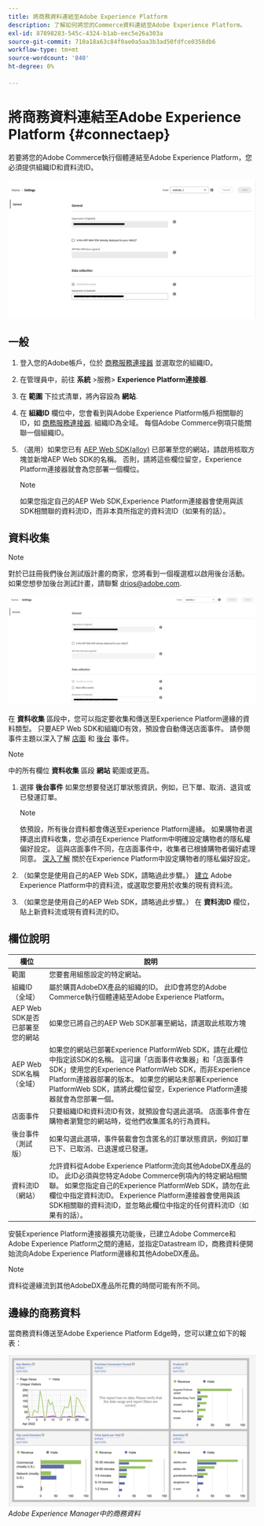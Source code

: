```yaml
---
title: 將商務資料連結至Adobe Experience Platform
description: 了解如何將您的Commerce資料連結至Adobe Experience Platform。
exl-id: 87898283-545c-4324-b1ab-eec5e26a303a
source-git-commit: 710a18a63c84f0ae0a5aa3b3ad50fdfce0358db6
workflow-type: tm+mt
source-wordcount: '840'
ht-degree: 0%

---
```


# 將商務資料連結至Adobe Experience Platform {#connectaep}

若要將您的Adobe Commerce執行個體連結至Adobe Experience Platform，您必須提供組織ID和資料流ID。

![Experience Platform連接器配置](assets/epc-config-sf.png)

## 一般

1. 登入您的Adobe帳戶，位於 [商務服務連接器](../landing/saas.md#organizationid) 並選取您的組織ID。

1. 在管理員中，前往 **系統** >服務> **Experience Platform連接器**.

1. 在 **範圍** 下拉式清單，將內容設為 **網站**.

1. 在 **組織ID** 欄位中，您會看到與Adobe Experience Platform帳戶相關聯的ID，如 [商務服務連接器](../landing/saas.md#organizationid). 組織ID為全域。 每個Adobe Commerce例項只能關聯一個組織ID。

1. （選用）如果您已有 [AEP Web SDK(alloy)](https://experienceleague.adobe.com/docs/experience-platform/edge/home.html) 已部署至您的網站，請啟用核取方塊並新增AEP Web SDK的名稱。 否則，請將這些欄位留空，Experience Platform連接器就會為您部署一個欄位。

   >[!NOTE]
   >
   >如果您指定自己的AEP Web SDK,Experience Platform連接器會使用與該SDK相關聯的資料流ID，而非本頁所指定的資料流ID（如果有的話）。

## 資料收集

>[!NOTE]
>
>對於已註冊我們後台測試版計畫的商家，您將看到一個複選框以啟用後台活動。 如果您想參加後台測試計畫，請聯繫 [drios@adobe.com](mailto:drios@adobe.com).

![BetaExperience Platform連接器配置](assets/epc-config-beta.png)

在 **資料收集** 區段中，您可以指定要收集和傳送至Experience Platform邊緣的資料類型。 只要AEP Web SDK和組織ID有效，預設會自動傳送店面事件。 請參閱事件主題以深入了解 [店面](events.md#storefront-events) 和 [後台](events.md#beta-order-status-events) 事件。

>[!NOTE]
>
>中的所有欄位 **資料收集** 區段 **網站** 範圍或更高。

1. 選擇 **後台事件** 如果您想要發送訂單狀態資訊，例如，已下單、取消、退貨或已發運訂單。

   >[!NOTE]
   >
   >依預設，所有後台資料都會傳送至Experience Platform邊緣。 如果購物者選擇退出資料收集，您必須在Experience Platform中明確設定購物者的隱私權偏好設定。 這與店面事件不同，在店面事件中，收集者已根據購物者偏好處理同意。 [深入了解](https://experienceleague.adobe.com/docs/experience-platform/landing/governance-privacy-security/consent/adobe/dataset.html) 關於在Experience Platform中設定購物者的隱私偏好設定。

1. （如果您是使用自己的AEP Web SDK，請略過此步驟。） [建立](https://experienceleague.adobe.com/docs/experience-platform/edge/datastreams/configure.html#create) Adobe Experience Platform中的資料流，或選取您要用於收集的現有資料流。

1. （如果您是使用自己的AEP Web SDK，請略過此步驟。） 在 **資料流ID** 欄位，貼上新資料流或現有資料流的ID。

## 欄位說明

| 欄位 | 說明 |
|--- |--- |
| 範圍 | 您要套用組態設定的特定網站。 |
| 組織ID（全域） | 屬於購買AdobeDX產品的組織的ID。 此ID會將您的Adobe Commerce執行個體連結至Adobe Experience Platform。 |
| AEP Web SDK是否已部署至您的網站 | 如果您已將自己的AEP Web SDK部署至網站，請選取此核取方塊 |
| AEP Web SDK名稱（全域） | 如果您的網站已部署Experience PlatformWeb SDK，請在此欄位中指定該SDK的名稱。 這可讓「店面事件收集器」和「店面事件SDK」使用您的Experience PlatformWeb SDK，而非Experience Platform連接器部署的版本。 如果您的網站未部署Experience PlatformWeb SDK，請將此欄位留空，Experience Platform連接器就會為您部署一個。 |
| 店面事件 | 只要組織ID和資料流ID有效，就預設會勾選此選項。 店面事件會在購物者瀏覽您的網站時，從他們收集匿名的行為資料。 |
| 後台事件（測試版） | 如果勾選此選項，事件裝載會包含匿名的訂單狀態資訊，例如訂單已下、已取消、已退還或已發運。 |
| 資料流ID（網站） | 允許資料從Adobe Experience Platform流向其他AdobeDX產品的ID。 此ID必須與您特定Adobe Commerce例項內的特定網站相關聯。 如果您指定自己的Experience PlatformWeb SDK，請勿在此欄位中指定資料流ID。 Experience Platform連接器會使用與該SDK相關聯的資料流ID，並忽略此欄位中指定的任何資料流ID（如果有的話）。 |

安裝Experience Platform連接器擴充功能後，已建立Adobe Commerce和Adobe Experience Platform之間的連結，並指定Datastream ID，商務資料便開始流向Adobe Experience Platform邊緣和其他AdobeDX產品。

>[!NOTE]
>
> 資料從邊緣流到其他AdobeDX產品所花費的時間可能有所不同。

## 邊緣的商務資料

當商務資料傳送至Adobe Experience Platform Edge時，您可以建立如下的報表：

![Adobe Experience Manager中的商務資料](assets/aem-data-1.png)
_Adobe Experience Manager中的商務資料_

